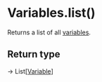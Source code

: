 # Variables.list()

Returns a list of all [variables](./).

## Return type

→ List\[[Variable](../variable/)]

